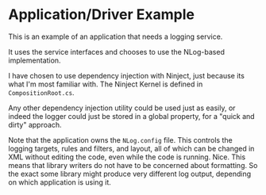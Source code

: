 ﻿# Application/Driver Example #

This is an example of an application that needs a logging service.

It uses the service interfaces and chooses to use the NLog-based implementation.

I have chosen to use dependency injection with Ninject, just because its what I'm most familiar with.
The Ninject Kernel is defined in `CompositionRoot.cs`.

Any other dependency injection utility could be used just as easily, or indeed the logger could just be stored in a global property, for a "quick and dirty" approach.

Note that the application owns the `NLog.config` file.
This controls the logging targets, rules and filters, and layout,
all of which can be changed in XML without editing the code,
even while the code is running. Nice.
This means that library writers do not have to be concerned about formatting.
So the exact some library might produce very different log output,
depending on which application is using it.
